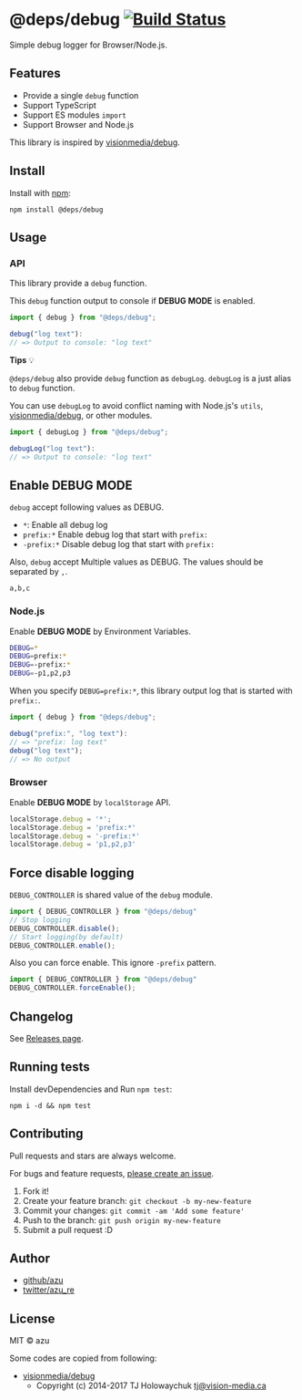 # @deps/debug [![Build Status](https://travis-ci.org/azu/debug.svg?branch=master)](https://travis-ci.org/azu/debug)

Simple debug logger for Browser/Node.js.

## Features

- Provide a single `debug` function
- Support TypeScript
- Support ES modules `import`
- Support Browser and Node.js

This library is inspired by [visionmedia/debug](https://github.com/visionmedia/debug).

## Install

Install with [npm](https://www.npmjs.com/):

    npm install @deps/debug

## Usage

### API

This library provide a `debug` function.

This `debug` function output to console if **DEBUG MODE** is enabled.

```ts
import { debug } from "@deps/debug";

debug("log text"):
// => Output to console: "log text"
```

**Tips** :bulb:

`@deps/debug` also provide `debug` function as `debugLog`.
`debugLog` is a just alias to `debug` function.

You can use `debugLog` to avoid conflict naming with Node.js's `utils`, [visionmedia/debug](https://github.com/visionmedia/debug), or other modules.

```ts
import { debugLog } from "@deps/debug";

debugLog("log text"):
// => Output to console: "log text"
```



## Enable **DEBUG MODE**

`debug` accept following values as DEBUG.

- `*`: Enable all debug log
- `prefix:*` Enable debug log that start with `prefix:`
- `-prefix:*` Disable debug log that start with `prefix:`

Also, `debug` accept Multiple values as DEBUG.
The values should be separated by `,`.

`a,b,c`

### Node.js

Enable **DEBUG MODE** by Environment Variables.

```sh
DEBUG=*
DEBUG=prefix:*
DEBUG=-prefix:*
DEBUG=-p1,p2,p3
```

When you specify `DEBUG=prefix:*`, this library output log that is started with `prefix:`. 

```ts
import { debug } from "@deps/debug";

debug("prefix:", "log text"):
// => "prefix: log text"
debug("log text");
// => No output
```

### Browser

Enable **DEBUG MODE** by `localStorage` API.

```js
localStorage.debug = '*';
localStorage.debug = 'prefix:*'
localStorage.debug = '-prefix:*'
localStorage.debug = 'p1,p2,p3'
```

## Force disable logging

`DEBUG_CONTROLLER` is shared value of the `debug` module.

```ts
import { DEBUG_CONTROLLER } from "@deps/debug"
// Stop logging
DEBUG_CONTROLLER.disable();
// Start logging(by default)
DEBUG_CONTROLLER.enable();
```

Also you can force enable. This ignore `-prefix` pattern.

```ts
import { DEBUG_CONTROLLER } from "@deps/debug"
DEBUG_CONTROLLER.forceEnable();
```

## Changelog

See [Releases page](https://github.com/azu/debug/releases).

## Running tests

Install devDependencies and Run `npm test`:

    npm i -d && npm test

## Contributing

Pull requests and stars are always welcome.

For bugs and feature requests, [please create an issue](https://github.com/azu/debug/issues).

1. Fork it!
2. Create your feature branch: `git checkout -b my-new-feature`
3. Commit your changes: `git commit -am 'Add some feature'`
4. Push to the branch: `git push origin my-new-feature`
5. Submit a pull request :D

## Author

- [github/azu](https://github.com/azu)
- [twitter/azu_re](https://twitter.com/azu_re)

## License

MIT © azu

Some codes are copied from following:

- [visionmedia/debug](https://github.com/visionmedia/debug)
    - Copyright (c) 2014-2017 TJ Holowaychuk <tj@vision-media.ca>
